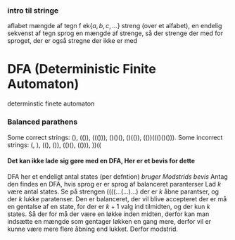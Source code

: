 
### intro til stringe
aflabet mængde af tegn f ek$\{a,b,c,\dots\}$
streng (over et alfabet), en endelig sekvenst af tegn
sprog en mængde af strenge, så der strenge der med for sproget, der er også stregne der ikke er med


# DFA (Deterministic Finite Automaton)
determinstic finete automaton


### Balanced parathens
Some correct strings: (), (()), ((())), ()()(), ()(()), (())((()()())). 
Some incorrect strings: (, ), ((), ()), (()(), (())), ))((

#### Det kan ikke lade sig gøre med en DFA, Her er et bevis for dette
DFA her et endeligt antal states (per defntion)
*bruger Modstrids bevis*
Antag den findes en DFA, hvis sprog er er sprog af balanceret paranterser
Lad $k$ være antal states.
Se på strengen $((((\dots(\dots)\dots)$ der er $k$ åbne parantser, og der $k$ lukke paratenser.  Den er balanceret, der vil blive accepteret
der er må en gentalse af en state, for der er $k+1$ valg ind tilmidten, og der kun $k$ states.
Så der for må der være en løkke inden midten, derfor kan man indsætte en mængde som gentager løkken en gang mere, derfor vil er kunne være mere flere åbning end lukket. Derfor modstrid.

